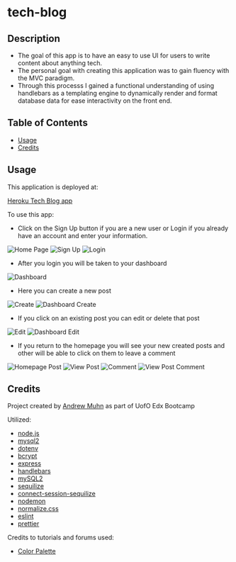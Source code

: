 # tech-blog

## Description

- The goal of this app is to have an easy to use UI for users to write content about anything tech.
- The personal goal with creating this application was to gain fluency with the MVC paradigm.
- Through this processs I gained a functional understanding of using handlebars as a templating engine to dynamically render and format database data for ease interactivity on the front end.

## Table of Contents

- [Usage](#usage)
- [Credits](#credits)

## Usage

This application is deployed at:

[Heroku Tech Blog app](https://teach-blog.herokuapp.com/)

To use this app:

- Click on the Sign Up button if you are a new user or Login if you already have an account and enter your information.

![Home Page](./assets/homepage.png)
![Sign Up](./assets/sign-up.png)
![Login](./assets/login.png)

- After you login you will be taken to your dashboard

![Dashboard](./assets/dashboard.png)

- Here you can create a new post

![Create](./assets/create.png)
![Dashboard Create](./assets/dashboard-create.png)

- If you click on an existing post you can edit or delete that post

![Edit](./assets/edit.png)
![Dashboard Edit](./assets/dashboard-edit.png)

- If you return to the homepage you will see your new created posts and other will be able to click on them to leave a comment

![Homepage Post](./assets/homepage-post.png)
![View Post](./assets/view-post.png)
![Comment](./assets/comment.png)
![View Post Comment](./assets/view-post-comment.png)

## Credits

Project created by [Andrew Muhn](https://github.com/andrewmuhn)
as part of UofO Edx Bootcamp

Utilized:

- [node.js](https://nodejs.org/en/about)
- [mysql2](https://github.com/sidorares/node-mysql2#readme)
- [dotenv](https://github.com/motdotla/dotenv#readme)
- [bcrypt](https://www.npmjs.com/package/bcrypt)
- [express](https://expressjs.com/)
- [handlebars](https://handlebarsjs.com/)
- [mySQL2](https://www.npmjs.com/package/mysql2)
- [sequilize](https://sequelize.org/)
- [connect-session-sequilize](https://www.npmjs.com/package/connect-session-sequelize)
- [nodemon](https://www.npmjs.com/package/nodemon)
- [normalize.css](https://necolas.github.io/normalize.css/)
- [eslint](https://eslint.org/)
- [prettier](https://prettier.io/)

Credits to tutorials and forums used:

- [Color Palette](https://www.color-hex.com/color-palette/1025520)
